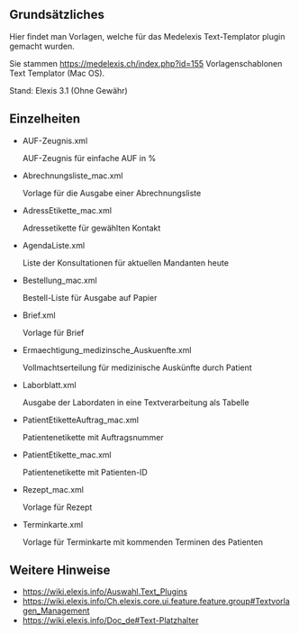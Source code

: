 ## Grundsätzliches

Hier findet man Vorlagen, welche für das Medelexis Text-Templator plugin gemacht wurden.

Sie stammen https://medelexis.ch/index.php?id=155 Vorlagenschablonen Text Templator (Mac OS).

Stand: Elexis 3.1 (Ohne Gewähr)

## Einzelheiten

* AUF-Zeugnis.xml

    AUF-Zeugnis für einfache AUF in %

* Abrechnungsliste_mac.xml

    Vorlage für die Ausgabe einer Abrechnungsliste

* AdressEtikette_mac.xml

    Adressetikette für gewählten Kontakt

* AgendaListe.xml

    Liste der Konsultationen für aktuellen Mandanten heute

* Bestellung_mac.xml

    Bestell-Liste für Ausgabe auf Papier

* Brief.xml

    Vorlage für Brief

* Ermaechtigung_medizinsche_Auskuenfte.xml

    Vollmachtserteilung für medizinische Auskünfte durch Patient

* Laborblatt.xml

    Ausgabe der Labordaten in eine Textverarbeitung als Tabelle

* PatientEtiketteAuftrag_mac.xml

    Patientenetikette mit Auftragsnummer

* PatientEtikette_mac.xml

    Patientenetikette mit Patienten-ID

* Rezept_mac.xml

    Vorlage für Rezept

* Terminkarte.xml

    Vorlage für Terminkarte mit kommenden Terminen des Patienten


## Weitere Hinweise

* https://wiki.elexis.info/Auswahl.Text_Plugins
* https://wiki.elexis.info/Ch.elexis.core.ui.feature.feature.group#Textvorlagen_Management
* https://wiki.elexis.info/Doc_de#Text-Platzhalter
